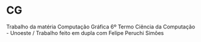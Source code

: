 # CG
Trabalho da matéria Computação Gráfica
6º Termo Ciência da Computação - Unoeste /
Trabalho feito em dupla com Felipe Peruchi Simões
